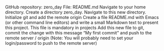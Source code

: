 GitHub repository: zero_day
File: README.md
Navigate to your home directory.
Create a directory zero_day. 
Navigate to this new directory. 
Initialize git and add the remote origin
Create a file README.md with Emacs (or other command line editors) and write a small Markdown text to present this project. This file is mandatory in projects
Add this new file to git, commit the change with this message “My first commit” and push to the remote server / origin (Note: You will probably need to set your login/password to push to the remote server)
